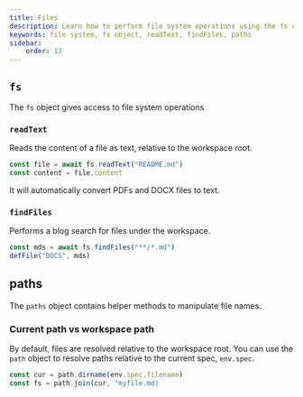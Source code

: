 ```yaml
---
title: Files
description: Learn how to perform file system operations using the fs object in your scripts.
keywords: file system, fs object, readText, findFiles, paths
sidebar:
    order: 13
---
```


## `fs`

The `fs` object gives access to file system operations

### `readText`

Reads the content of a file as text, relative to the workspace root.

```ts
const file = await fs.readText("README.md")
const content = file.content
```

It will automatically convert PDFs and DOCX files to text.

### `findFiles`

Performs a blog search for files under the workspace.

```ts
const mds = await fs.findFiles("**/*.md")
defFile("DOCS", mds)
```

## paths

The `paths` object contains helper methods to manipulate file names.

### Current path vs workspace path

By default, files are resolved relative to the workspace root. You can use the `path` object to resolve paths relative to the current spec, `env.spec`.

```ts
const cur = path.dirname(env.spec.filename)
const fs = path.join(cur, "myfile.md)
```
